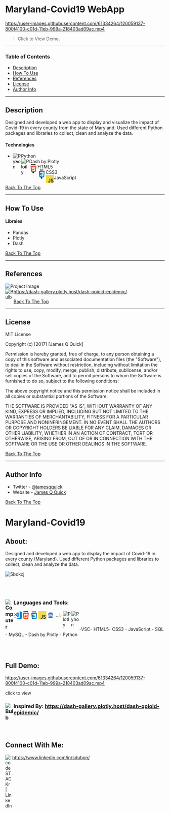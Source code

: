 # Maryland-Covid19 WebApp

https://user-images.githubusercontent.com/61334264/120059137-800f4100-c01d-11eb-999a-218403ad09ac.mp4

> Click to View Demo.

---

### Table of Contents

- [Description](#description)
- [How To Use](#how-to-use)
- [References](#references)
- [License](#license)
- [Author Info](#author-info)

---

## Description

Designed and developed a web app to display and visualize the impact of Covid-19 in every county from the state of Maryland. Used different Python packages and libraries to collect, clean and analyze the data.

#### Technologies

- <img align="left" alt="Pyhon" width="26px" src="https://user-images.githubusercontent.com/61334264/120240298-38133880-c22e-11eb-9641-33fe0f8c5e7e.png" /> Python
- <img align="left" alt="Plotly" width="26px" src="https://user-images.githubusercontent.com/61334264/120239674-c5ee2400-c22c-11eb-8b9b-4c86090b5316.jpeg" /> Dash by Plotly
- <img align="left" alt="HTML5" width="26px" src="https://raw.githubusercontent.com/github/explore/80688e429a7d4ef2fca1e82350fe8e3517d3494d/topics/html/html.png" /> HTML5
- <img align="left" alt="CSS3" width="26px" src="https://raw.githubusercontent.com/github/explore/80688e429a7d4ef2fca1e82350fe8e3517d3494d/topics/css/css.png" /> CSS3
- <img align="left" alt="JavaScript" width="26px" src="https://raw.githubusercontent.com/github/explore/80688e429a7d4ef2fca1e82350fe8e3517d3494d/topics/javascript/javascript.png" /> JavaScript


[Back To The Top](#maryland-covid19-webapp)

---

## How To Use

#### Libraies
- Pandas
- Plotly
- Dash


[Back To The Top](#maryland-covid19-webapp)

---

## References
![Project Image](https://user-images.githubusercontent.com/61334264/130184607-aa1dcfba-6cac-4f35-ba3e-906c4d1af524.jpg)
<br />
<img align="left" alt="Bulb" width="26px" src="https://user-images.githubusercontent.com/61334264/120241022-f84d5080-c22f-11eb-8780-9485dcf7a19c.png" /> https://dash-gallery.plotly.host/dash-opioid-epidemic/ 

[Back To The Top](#maryland-covid19-webapp)

---

## License

MIT License

Copyright (c) [2017] [James Q Quick]

Permission is hereby granted, free of charge, to any person obtaining a copy
of this software and associated documentation files (the "Software"), to deal
in the Software without restriction, including without limitation the rights
to use, copy, modify, merge, publish, distribute, sublicense, and/or sell
copies of the Software, and to permit persons to whom the Software is
furnished to do so, subject to the following conditions:

The above copyright notice and this permission notice shall be included in all
copies or substantial portions of the Software.

THE SOFTWARE IS PROVIDED "AS IS", WITHOUT WARRANTY OF ANY KIND, EXPRESS OR
IMPLIED, INCLUDING BUT NOT LIMITED TO THE WARRANTIES OF MERCHANTABILITY,
FITNESS FOR A PARTICULAR PURPOSE AND NONINFRINGEMENT. IN NO EVENT SHALL THE
AUTHORS OR COPYRIGHT HOLDERS BE LIABLE FOR ANY CLAIM, DAMAGES OR OTHER
LIABILITY, WHETHER IN AN ACTION OF CONTRACT, TORT OR OTHERWISE, ARISING FROM,
OUT OF OR IN CONNECTION WITH THE SOFTWARE OR THE USE OR OTHER DEALINGS IN THE
SOFTWARE.

[Back To The Top](#read-me-template)

---

## Author Info

- Twitter - [@jamesqquick](https://twitter.com/jamesqquick)
- Website - [James Q Quick](https://jamesqquick.com)

[Back To The Top](#read-me-template)










































# Maryland-Covid19 
## About: 
Designed and developed a web app to display the impact of Covid-19 in every county (Maryland). Used different Python packages and libraries to collect, clean and analyze the data.


![5bdkcj](https://user-images.githubusercontent.com/61334264/120059114-4fc7a280-c01d-11eb-881f-ebfcebd8d8ea.gif)

<br />
<br />

### Languages and Tools: <img align="left" alt="Computer" width="26px" src="https://user-images.githubusercontent.com/61334264/120239954-74926480-c22d-11eb-9fa0-db54cb62d802.png" />

<img align="left" alt="Visual Studio Code" width="26px" src="https://raw.githubusercontent.com/github/explore/80688e429a7d4ef2fca1e82350fe8e3517d3494d/topics/visual-studio-code/visual-studio-code.png" />
<img align="left" alt="HTML5" width="26px" src="https://raw.githubusercontent.com/github/explore/80688e429a7d4ef2fca1e82350fe8e3517d3494d/topics/html/html.png" />
<img align="left" alt="CSS3" width="26px" src="https://raw.githubusercontent.com/github/explore/80688e429a7d4ef2fca1e82350fe8e3517d3494d/topics/css/css.png" />
<img align="left" alt="JavaScript" width="26px" src="https://raw.githubusercontent.com/github/explore/80688e429a7d4ef2fca1e82350fe8e3517d3494d/topics/javascript/javascript.png" />
<img align="left" alt="SQL" width="26px" src="https://raw.githubusercontent.com/github/explore/80688e429a7d4ef2fca1e82350fe8e3517d3494d/topics/sql/sql.png" />
<img align="left" alt="MySQL" width="26px" src="https://raw.githubusercontent.com/github/explore/80688e429a7d4ef2fca1e82350fe8e3517d3494d/topics/mysql/mysql.png" />
<img align="left" alt="Plotly" width="26px" src="https://user-images.githubusercontent.com/61334264/120239674-c5ee2400-c22c-11eb-8b9b-4c86090b5316.jpeg" />
<img align="left" alt="Pyhon" width="26px" src="https://user-images.githubusercontent.com/61334264/120240298-38133880-c22e-11eb-9641-33fe0f8c5e7e.png" />

<br />
<br />

-VSC- HTML5- CSS3 - JavaScript - SQL - MySQL - Dash by Plotly - Python 

<br />
<br />

## Full Demo:

https://user-images.githubusercontent.com/61334264/120059137-800f4100-c01d-11eb-999a-218403ad09ac.mp4

click to view
<br />

### <img align="left" alt="Bulb" width="26px" src="https://user-images.githubusercontent.com/61334264/120241022-f84d5080-c22f-11eb-8780-9485dcf7a19c.png" /> Inspired By: https://dash-gallery.plotly.host/dash-opioid-epidemic/ 

<br />
<br />

## Connect With Me:
<img align="left" alt="codeSTACKr | LinkedIn" width="22px" src="https://cdn.jsdelivr.net/npm/simple-icons@v3/icons/linkedin.svg" /> https://www.linkedin.com/in/sdubon/






